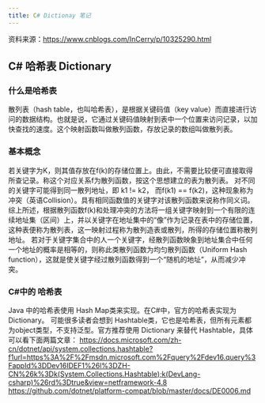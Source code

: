 ```yaml
---
title: C# Dictionay 笔记
---
```

资料来源：https://www.cnblogs.com/InCerry/p/10325290.html

## C# 哈希表 Dictionary
### 什么是哈希表
散列表（hash table，也叫哈希表），是根据关键码值（key value）而直接进行访问的数据结构。也就是说，它通过关键码值映射到表中一个位置来访问记录，以加快查找的速度。这个映射函数叫做散列函数，存放记录的数组叫做散列表。

### 基本概念
若关键字为K，则其值存放在f(k)的存储位置上。由此，不需要比较便可直接取得所查记录。称这个对应关系f为散列函数，按这个思想建立的表为散列表。
对不同的关键字可能得到同一散列地址，即 k1 != k2， 而f(k1) == f(k2)，这种现象称为冲突（英语Collision）。具有相同函数值的关键字对该散列函数来说称作同义词。综上所述，根据散列函数f(k)和处理冲突的方法将一组关键字映射到一个有限的连续地址集（区间）上，并以关键字在地址集中的“像”作为记录在表中的存储位置，这种表便称为散列表，这一映射过程称为散列造表或散列，所得的存储位置称散列地址。
若对于关键字集合中的人一个关键字，经散列函数映象到地址集合中任何一个地址的概率是相等的，则称此类散列函数为均匀散列函数（Uniform Hash function），这就是使关键字经过散列函数得到一个“随机的地址”，从而减少冲突。
### C#中的 哈希表
Java 中的哈希表使用 Hash Map类来实现。在C#中，官方的哈希表实现为 Dictionary。
可能很多读者会想到 Hashtable类，它也是哈希表，但所有元素都为object类型，不支持泛型。官方推荐使用 Dictionary 来替代 Hashtable，具体可以看下面两篇文章：
https://docs.microsoft.com/zh-cn/dotnet/api/system.collections.hashtable?f1url=https%3A%2F%2Fmsdn.microsoft.com%2Fquery%2Fdev16.query%3FappId%3DDev16IDEF1%26l%3DZH-CN%26k%3Dk(System.Collections.Hashtable);k(DevLang-csharp)%26rd%3Dtrue&view=netframework-4.8
https://github.com/dotnet/platform-compat/blob/master/docs/DE0006.md
